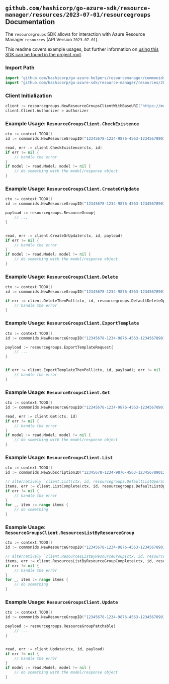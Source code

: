 
## `github.com/hashicorp/go-azure-sdk/resource-manager/resources/2023-07-01/resourcegroups` Documentation

The `resourcegroups` SDK allows for interaction with Azure Resource Manager `resources` (API Version `2023-07-01`).

This readme covers example usages, but further information on [using this SDK can be found in the project root](https://github.com/hashicorp/go-azure-sdk/tree/main/docs).

### Import Path

```go
import "github.com/hashicorp/go-azure-helpers/resourcemanager/commonids"
import "github.com/hashicorp/go-azure-sdk/resource-manager/resources/2023-07-01/resourcegroups"
```


### Client Initialization

```go
client := resourcegroups.NewResourceGroupsClientWithBaseURI("https://management.azure.com")
client.Client.Authorizer = authorizer
```


### Example Usage: `ResourceGroupsClient.CheckExistence`

```go
ctx := context.TODO()
id := commonids.NewResourceGroupID("12345678-1234-9876-4563-123456789012", "example-resource-group")

read, err := client.CheckExistence(ctx, id)
if err != nil {
	// handle the error
}
if model := read.Model; model != nil {
	// do something with the model/response object
}
```


### Example Usage: `ResourceGroupsClient.CreateOrUpdate`

```go
ctx := context.TODO()
id := commonids.NewResourceGroupID("12345678-1234-9876-4563-123456789012", "example-resource-group")

payload := resourcegroups.ResourceGroup{
	// ...
}


read, err := client.CreateOrUpdate(ctx, id, payload)
if err != nil {
	// handle the error
}
if model := read.Model; model != nil {
	// do something with the model/response object
}
```


### Example Usage: `ResourceGroupsClient.Delete`

```go
ctx := context.TODO()
id := commonids.NewResourceGroupID("12345678-1234-9876-4563-123456789012", "example-resource-group")

if err := client.DeleteThenPoll(ctx, id, resourcegroups.DefaultDeleteOperationOptions()); err != nil {
	// handle the error
}
```


### Example Usage: `ResourceGroupsClient.ExportTemplate`

```go
ctx := context.TODO()
id := commonids.NewResourceGroupID("12345678-1234-9876-4563-123456789012", "example-resource-group")

payload := resourcegroups.ExportTemplateRequest{
	// ...
}


if err := client.ExportTemplateThenPoll(ctx, id, payload); err != nil {
	// handle the error
}
```


### Example Usage: `ResourceGroupsClient.Get`

```go
ctx := context.TODO()
id := commonids.NewResourceGroupID("12345678-1234-9876-4563-123456789012", "example-resource-group")

read, err := client.Get(ctx, id)
if err != nil {
	// handle the error
}
if model := read.Model; model != nil {
	// do something with the model/response object
}
```


### Example Usage: `ResourceGroupsClient.List`

```go
ctx := context.TODO()
id := commonids.NewSubscriptionID("12345678-1234-9876-4563-123456789012")

// alternatively `client.List(ctx, id, resourcegroups.DefaultListOperationOptions())` can be used to do batched pagination
items, err := client.ListComplete(ctx, id, resourcegroups.DefaultListOperationOptions())
if err != nil {
	// handle the error
}
for _, item := range items {
	// do something
}
```


### Example Usage: `ResourceGroupsClient.ResourcesListByResourceGroup`

```go
ctx := context.TODO()
id := commonids.NewResourceGroupID("12345678-1234-9876-4563-123456789012", "example-resource-group")

// alternatively `client.ResourcesListByResourceGroup(ctx, id, resourcegroups.DefaultResourcesListByResourceGroupOperationOptions())` can be used to do batched pagination
items, err := client.ResourcesListByResourceGroupComplete(ctx, id, resourcegroups.DefaultResourcesListByResourceGroupOperationOptions())
if err != nil {
	// handle the error
}
for _, item := range items {
	// do something
}
```


### Example Usage: `ResourceGroupsClient.Update`

```go
ctx := context.TODO()
id := commonids.NewResourceGroupID("12345678-1234-9876-4563-123456789012", "example-resource-group")

payload := resourcegroups.ResourceGroupPatchable{
	// ...
}


read, err := client.Update(ctx, id, payload)
if err != nil {
	// handle the error
}
if model := read.Model; model != nil {
	// do something with the model/response object
}
```
